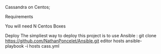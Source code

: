 Cassandra on Centos;

Requirements

You will need N Centos Boxes

Deploy
The simpliest way to deploy this project is to use Ansible :
git clone https://github.com/NathanPoncelet/Ansible.git
editor hosts
ansible-playbook -i hosts cass.yml
